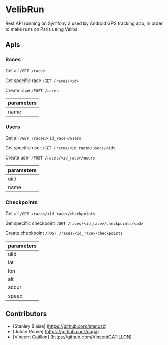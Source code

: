 # VelibRun
Rest API running on Symfony 2 used by Android GPS tracking app, in order to make runs on Paris using Velibs.

Apis
------------

### Races
Get all
```/GET /races```

Get specific race
```/GET /races/<id>```

Create race
```/POST /races```

| parameters |
|------------|
| name       |

### Users
Get all
```/GET /races/<id_race>/users```

Get specific user
```/GET /races/<id_race>/users/<id>```

Create user
```/POST /races/<id_race>/users```

| parameters |
|------------|
| uiid       |
| name       |

### Checkpoints
Get all
```/GET /races/<id_race>/checkpoints```

Get specific checkpoint
```/GET /races/<id_race>/checkpoints/<id>```

Create checkpoint
```/POST /races/<id_race>/checkpoints```

| parameters |
|------------|
| uiid       |
| lat        |
| lon        |
| alt        |
| accur      |
| speed      |

Contributors
------------
- [Stanley Blaise] (https://github.com/stanosz) 
- [Johan Rouve] (https://github.com/ooga)
- [Vincent Catillon] (https://github.com/VincentCATILLON)
